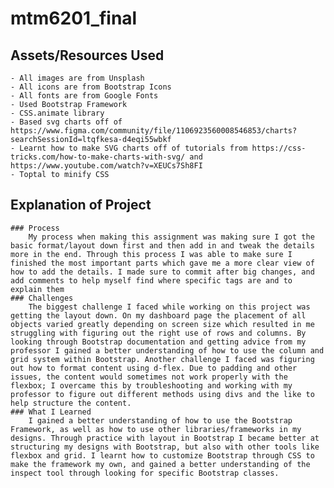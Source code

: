 # mtm6201_final
## Assets/Resources Used
    - All images are from Unsplash
    - All icons are from Bootstrap Icons
    - All fonts are from Google Fonts
    - Used Bootstrap Framework
    - CSS.animate library
    - Based svg charts off of https://www.figma.com/community/file/1106923560008546853/charts?searchSessionId=ltqfkesa-d4eqi55wbkf
    - Learnt how to make SVG charts off of tutorials from https://css-tricks.com/how-to-make-charts-with-svg/ and  https://www.youtube.com/watch?v=XEUCs7Sh8FI
    - Toptal to minify CSS

## Explanation of Project
    ### Process
        My process when making this assignment was making sure I got the basic format/layout down first and then add in and tweak the details more in the end. Through this process I was able to make sure I finished the most important parts which gave me a more clear view of how to add the details. I made sure to commit after big changes, and add comments to help myself find where specific tags are and to explain them
    ### Challenges
        The biggest challenge I faced while working on this project was getting the layout down. On my dashboard page the placement of all objects varied greatly depending on screen size which resulted in me struggling with figuring out the right use of rows and columns. By looking through Bootstrap documentation and getting advice from my professor I gained a better understanding of how to use the column and grid system within Bootstrap. Another challenge I faced was figuring out how to format content using d-flex. Due to padding and other issues, the content would sometimes not work properly with the flexbox; I overcame this by troubleshooting and working with my professor to figure out different methods using divs and the like to help structure the content. 
    ### What I Learned
        I gained a better understanding of how to use the Bootstrap Framework, as well as how to use other libraries/frameworks in my designs. Through practice with layout in Bootstrap I became better at structuring my designs with Bootstrap, but also with other tools like flexbox and grid. I learnt how to customize Bootstrap through CSS to make the framework my own, and gained a better understanding of the inspect tool through looking for specific Bootstrap classes. 